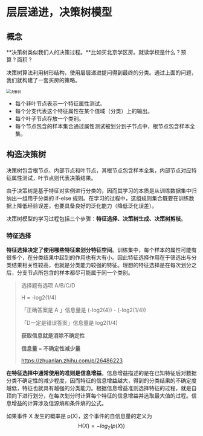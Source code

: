 #  层层递进，决策树模型

## 概念

**决策树类似我们人的决策过程。**比如买北京学区房。就读学校是什么？预算？面积？

决策树算法利用树形结构，使用层层递进提问得到最终的分类。通过上面的问题，我们就构建了一套买房的策略。

<img src="https://gitee.com/xrandx/blog-figurebed/raw/master/img/20210328170928.svg" alt="决策树" style="zoom: 67%;" />

* 每个非叶节点表示一个特征属性测试。
* 每个分支代表这个特征属性在某个值域（分类）上的输出。
* 每个叶子节点存放一个类别。
* 每个节点包含的样本集合通过属性测试被划分到子节点中，根节点包含样本全集。

## 构造决策树

决策树包含根节点、内部节点和叶节点，其根节点包含样本全集，内部节点对应特征属性测试，叶节点则代表决策结果。

由于决策树是基于特征对实例进行分类的，因而其学习的本质是从训练数据集中归纳出一组用于分类的 if-else 规则。在学习的过程中，这组规则集合既要在训练数据上降低经验误差，也要具备良好的泛化能力（降低泛化误差）。

决策树模型的学习过程包括三个步骤：**特征选择、决策树生成、决策树剪枝**。

### 特征选择

**特征选择决定了使用哪些特征来划分特征空间**。训练集中，每个样本的属性可能有很多个，在分类结果中起到的作用也有大有小。因此特征选择作用在于筛选出与分类结果相关性较高，也就是分类能力较强的特征。理想的特征选择是在每次划分之后，分支节点所包含的样本都尽可能属于同一个类别。

> 
>
> 选择题有选项 A/B/C/D
>
> H = -log2(1/4)
>
> 「正确答案是 A 」信息量是 (-log2(4)) - (-log2(1/4))
>
> 「D一定是错误答案」信息量是 log2(1/4)
>
> 
>
> **获取信息就是消除不确定性**
>
> **信息量 = 不确定性减少量**
>
> https://zhuanlan.zhihu.com/p/26486223

**在特征选择中通常使用的准则是信息增益**。信息增益描述的是在已知特征后对数据分类不确定性的减少程度，因而特征的信息增益越大，得到的分类结果的不确定度越低，特征也就具有越强的分类能力。根据信息增益准则选择特征的过程，就是自顶向下进行划分，在每次划分时计算每个特征的信息增益并选取最大值的过程。信息增益的计算涉及信源熵和条件熵的公式。

如果事件 X 发生的概率是 p(X)，这个事件的自信息量的定义为
$$
\mathrm{H}(X) = -log_2(p(X))
$$


